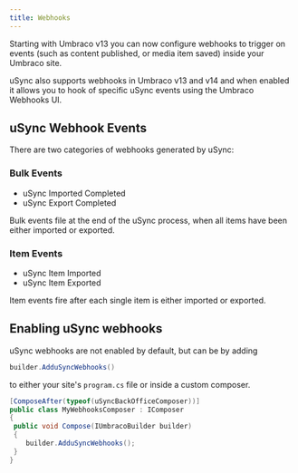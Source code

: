 ```yaml
---
title: Webhooks
---
```


Starting with Umbraco v13 you can now configure webhooks to trigger on events (such as content published, or media item saved) inside your Umbraco site. 

uSync also supports webhooks in Umbraco v13 and v14 and when enabled it allows you to hook of specific uSync events using the Umbraco Webhooks UI. 

## uSync Webhook Events

There are two categories of webhooks generated by uSync: 

### Bulk Events 

- uSync Imported Completed
- uSync Export Completed

Bulk events file at the end of the uSync process, when all items have been either imported or exported. 


### Item Events
- uSync Item Imported
- uSync Item Exported

Item events fire after each single item is either imported or exported. 

## Enabling uSync webhooks

uSync webhooks are not enabled by default, but can be by adding 

```cs
builder.AdduSyncWebhooks()
```

to either your site's `program.cs` file or inside a custom composer. 

```cs
[ComposeAfter(typeof(uSyncBackOfficeComposer))]
public class MyWebhooksComposer : IComposer
{
 public void Compose(IUmbracoBuilder builder)
 {
    builder.AdduSyncWebhooks();
 }
}
```


